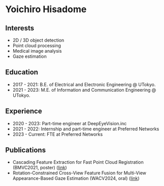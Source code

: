 # Yoichiro Hisadome

## Interests
- 2D / 3D object detection
- Point cloud processing
- Medical image analysis
- Gaze estimation

## Education
- 2017 - 2021: B.E. of Electrical and Electronic Engineering @ UTokyo.
- 2021 - 2023: M.E. of Information and Communication Engineering @ UTokyo.

## Experience
- 2020 - 2023: Part-time engineer at DeepEyeVision.inc
- 2021 - 2022: Internship and part-time engineer at Preferred Networks
- 2023 - Current: FTE at Preferred Networks

## Publications
- Cascading Feature Extraction for Fast Point Cloud Registration (BMVC2021, poster) ([link](https://www.bmvc2021-virtualconference.com/conference/papers/paper_0600.html))
- Rotation-Constrained Cross-View Feature Fusion for Multi-View Appearance-Based Gaze Estimation (WACV2024, oral) ([link](https://openaccess.thecvf.com/content/WACV2024/html/Hisadome_Rotation-Constrained_Cross-View_Feature_Fusion_for_Multi-View_Appearance-Based_Gaze_Estimation_WACV_2024_paper.html))
